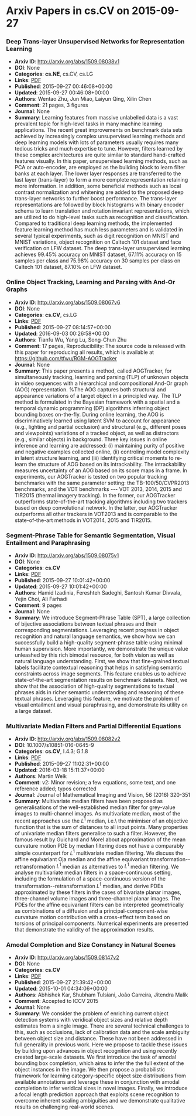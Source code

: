 # Arxiv Papers in cs.CV on 2015-09-27
### Deep Trans-layer Unsupervised Networks for Representation Learning
- **Arxiv ID**: http://arxiv.org/abs/1509.08038v1
- **DOI**: None
- **Categories**: **cs.NE**, cs.CV, cs.LG
- **Links**: [PDF](http://arxiv.org/pdf/1509.08038v1)
- **Published**: 2015-09-27 00:46:08+00:00
- **Updated**: 2015-09-27 00:46:08+00:00
- **Authors**: Wentao Zhu, Jun Miao, Laiyun Qing, Xilin Chen
- **Comment**: 21 pages, 3 figures
- **Journal**: None
- **Summary**: Learning features from massive unlabelled data is a vast prevalent topic for high-level tasks in many machine learning applications. The recent great improvements on benchmark data sets achieved by increasingly complex unsupervised learning methods and deep learning models with lots of parameters usually requires many tedious tricks and much expertise to tune. However, filters learned by these complex architectures are quite similar to standard hand-crafted features visually. In this paper, unsupervised learning methods, such as PCA or auto-encoder, are employed as the building block to learn filter banks at each layer. The lower layer responses are transferred to the last layer (trans-layer) to form a more complete representation retaining more information. In addition, some beneficial methods such as local contrast normalization and whitening are added to the proposed deep trans-layer networks to further boost performance. The trans-layer representations are followed by block histograms with binary encoder schema to learn translation and rotation invariant representations, which are utilized to do high-level tasks such as recognition and classification. Compared to traditional deep learning methods, the implemented feature learning method has much less parameters and is validated in several typical experiments, such as digit recognition on MNIST and MNIST variations, object recognition on Caltech 101 dataset and face verification on LFW dataset. The deep trans-layer unsupervised learning achieves 99.45% accuracy on MNIST dataset, 67.11% accuracy on 15 samples per class and 75.98% accuracy on 30 samples per class on Caltech 101 dataset, 87.10% on LFW dataset.



### Online Object Tracking, Learning and Parsing with And-Or Graphs
- **Arxiv ID**: http://arxiv.org/abs/1509.08067v6
- **DOI**: None
- **Categories**: **cs.CV**, cs.LG
- **Links**: [PDF](http://arxiv.org/pdf/1509.08067v6)
- **Published**: 2015-09-27 08:14:57+00:00
- **Updated**: 2016-09-03 00:26:58+00:00
- **Authors**: Tianfu Wu, Yang Lu, Song-Chun Zhu
- **Comment**: 17 pages, Reproducibility: The source code is released with this
  paper for reproducing all results, which is available at
  https://github.com/tfwu/RGM-AOGTracker
- **Journal**: None
- **Summary**: This paper presents a method, called AOGTracker, for simultaneously tracking, learning and parsing (TLP) of unknown objects in video sequences with a hierarchical and compositional And-Or graph (AOG) representation. %The AOG captures both structural and appearance variations of a target object in a principled way. The TLP method is formulated in the Bayesian framework with a spatial and a temporal dynamic programming (DP) algorithms inferring object bounding boxes on-the-fly. During online learning, the AOG is discriminatively learned using latent SVM to account for appearance (e.g., lighting and partial occlusion) and structural (e.g., different poses and viewpoints) variations of a tracked object, as well as distractors (e.g., similar objects) in background. Three key issues in online inference and learning are addressed: (i) maintaining purity of positive and negative examples collected online, (ii) controling model complexity in latent structure learning, and (iii) identifying critical moments to re-learn the structure of AOG based on its intrackability. The intrackability measures uncertainty of an AOG based on its score maps in a frame. In experiments, our AOGTracker is tested on two popular tracking benchmarks with the same parameter setting: the TB-100/50/CVPR2013 benchmarks, and the VOT benchmarks --- VOT 2013, 2014, 2015 and TIR2015 (thermal imagery tracking). In the former, our AOGTracker outperforms state-of-the-art tracking algorithms including two trackers based on deep convolutional network. In the latter, our AOGTracker outperforms all other trackers in VOT2013 and is comparable to the state-of-the-art methods in VOT2014, 2015 and TIR2015.



### Segment-Phrase Table for Semantic Segmentation, Visual Entailment and Paraphrasing
- **Arxiv ID**: http://arxiv.org/abs/1509.08075v1
- **DOI**: None
- **Categories**: **cs.CV**
- **Links**: [PDF](http://arxiv.org/pdf/1509.08075v1)
- **Published**: 2015-09-27 10:01:42+00:00
- **Updated**: 2015-09-27 10:01:42+00:00
- **Authors**: Hamid Izadinia, Fereshteh Sadeghi, Santosh Kumar Divvala, Yejin Choi, Ali Farhadi
- **Comment**: 9 pages
- **Journal**: None
- **Summary**: We introduce Segment-Phrase Table (SPT), a large collection of bijective associations between textual phrases and their corresponding segmentations. Leveraging recent progress in object recognition and natural language semantics, we show how we can successfully build a high-quality segment-phrase table using minimal human supervision. More importantly, we demonstrate the unique value unleashed by this rich bimodal resource, for both vision as well as natural language understanding. First, we show that fine-grained textual labels facilitate contextual reasoning that helps in satisfying semantic constraints across image segments. This feature enables us to achieve state-of-the-art segmentation results on benchmark datasets. Next, we show that the association of high-quality segmentations to textual phrases aids in richer semantic understanding and reasoning of these textual phrases. Leveraging this feature, we motivate the problem of visual entailment and visual paraphrasing, and demonstrate its utility on a large dataset.



### Multivariate Median Filters and Partial Differential Equations
- **Arxiv ID**: http://arxiv.org/abs/1509.08082v2
- **DOI**: 10.1007/s10851-016-0645-9
- **Categories**: **cs.CV**, I.4.3; G.1.8
- **Links**: [PDF](http://arxiv.org/pdf/1509.08082v2)
- **Published**: 2015-09-27 11:02:31+00:00
- **Updated**: 2016-03-18 15:11:37+00:00
- **Authors**: Martin Welk
- **Comment**: v2: Minor revision; a few equations, some text, and one reference
  added; typos corrected
- **Journal**: Journal of Mathematical Imaging and Vision, 56 (2016) 320-351
- **Summary**: Multivariate median filters have been proposed as generalisations of the well-established median filter for grey-value images to multi-channel images. As multivariate median, most of the recent approaches use the $L^1$ median, i.e.\ the minimiser of an objective function that is the sum of distances to all input points. Many properties of univariate median filters generalise to such a filter. However, the famous result by Guichard and Morel about approximation of the mean curvature motion PDE by median filtering does not have a comparably simple counterpart for $L^1$ multivariate median filtering. We discuss the affine equivariant Oja median and the affine equivariant transformation--retransformation $L^1$ median as alternatives to $L^1$ median filtering. We analyse multivariate median filters in a space-continuous setting, including the formulation of a space-continuous version of the transformation--retransformation $L^1$ median, and derive PDEs approximated by these filters in the cases of bivariate planar images, three-channel volume images and three-channel planar images. The PDEs for the affine equivariant filters can be interpreted geometrically as combinations of a diffusion and a principal-component-wise curvature motion contribution with a cross-effect term based on torsions of principal components. Numerical experiments are presented that demonstrate the validity of the approximation results.



### Amodal Completion and Size Constancy in Natural Scenes
- **Arxiv ID**: http://arxiv.org/abs/1509.08147v2
- **DOI**: None
- **Categories**: **cs.CV**
- **Links**: [PDF](http://arxiv.org/pdf/1509.08147v2)
- **Published**: 2015-09-27 21:39:42+00:00
- **Updated**: 2015-10-01 04:34:06+00:00
- **Authors**: Abhishek Kar, Shubham Tulsiani, João Carreira, Jitendra Malik
- **Comment**: Accepted to ICCV 2015
- **Journal**: None
- **Summary**: We consider the problem of enriching current object detection systems with veridical object sizes and relative depth estimates from a single image. There are several technical challenges to this, such as occlusions, lack of calibration data and the scale ambiguity between object size and distance. These have not been addressed in full generality in previous work. Here we propose to tackle these issues by building upon advances in object recognition and using recently created large-scale datasets. We first introduce the task of amodal bounding box completion, which aims to infer the the full extent of the object instances in the image. We then propose a probabilistic framework for learning category-specific object size distributions from available annotations and leverage these in conjunction with amodal completion to infer veridical sizes in novel images. Finally, we introduce a focal length prediction approach that exploits scene recognition to overcome inherent scaling ambiguities and we demonstrate qualitative results on challenging real-world scenes.



